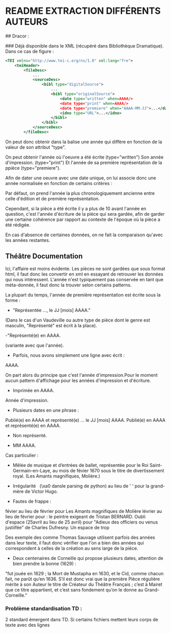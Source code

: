 # README EXTRACTION DIFFÉRENTS AUTEURS

## Dracor :

### Déjà disponible dans le XML (récupéré dans Bibliothèque Dramatique). Dans ce cas de figure :

```xml
<TEI xmlns="http://www.tei-c.org/ns/1.0" xml:lang="fre">
    <teiHeader>
        <fileDesc>
            ...
            <sourceDesc>
                <bibl type="digitalSource">
                    ...
                    <bibl type="originalSource">
                        <date type="written" when=AAAA/>
                        <date type="print" when=AAAA/>
                        <date type="premiere" when="AAAA-MM-JJ">...</date>
                        <idno type="URL">...</idno>
                    </bibl>
                </bibl>
            </sourceDesc>
        </fileDesc>
```

On peut donc obtenir dans la balise <date> une année qui diffère en fonction de la valeur de son attribut "type". 

On peut obtenir l'année où l'oeuvre a été écrite (type="written")
Son année d'impression. (type="print")
Et l'année de sa première représentation de la ppièce (type="premiere").

Afin de dater une oeuvre avec une date unique, on lui associe donc une année normalisée en fonction de certains critères :

Par défaut, on prend l'année la plus chronologiquement ancienne entre celle d'édition et de première représentation.

Cependant, si la pièce a été écrite il y a plus de 10 avant l'année en question, c'est l'année d'écriture de la pièce qui sera gardée, afin de garder une certaine cohérence par rapport au contexte de l'époque où la pièce a été rédigée.

En cas d'absence de certaines données, on ne fait la comparaison qu'avec les années restantes.

## Théâtre Documentation

Ici, l'affaire est moins évidente. Les pièces ne sont gardées que sous format html, il faut donc les convertir en xml en essayant de retrouver les données qui nous intéressent. L'année n'est typiquement pas conservée en tant que méta-donnée, il faut donc la trouver selon certains patterns.

La plupart du temps, l'année de première représentation est écrite sous la forme :

- "Représentée ..., le JJ [mois] AAAA."


(Dans le cas d'un Vaudeville ou autre type de pièce dont le genre est masculin, "Représenté" est écrit à la place).

-"Représenté(e) en AAAA. 

(variante avec que l'année).

- Parfois, nous avons simplement une ligne avec écrit :

AAAA.

On part alors du principe que c'est l'année d'impression.Pour le moment aucun pattern d'affichage pour les années d'impression et d'écriture.

- Imprimée en AAAA.

Année d'impression.

- Plusieurs dates en une phrase :

Publié(e) en AAAA et représenté(e) ... le JJ [mois] AAAA.
Publié(e) en AAAA et représenté(e) en AAAA.

- Non représenté.

- MM AAAA.



Cas particulier :

- Mêlée de musique et d’entrées de ballet, représentée pour le Roi Saint-Germain-en-Laye, au mois de févier 1670 sous le titre de divertissement royal. 
(Les Amants magnifiques, Molière.)

- Irrégularité &nbsp; (\xa0 dansle parsing de python) au lieu de ' ' pour la grand-mère de Victor Hugo. 

- Fautes de frappe : 

févier au lieu de février pour Les Amants magnifiques de Molière
lévrier au lieu de février pour : le peintre exigeant de Tristan BERNARD.
Oubli d'espace (25avril au lieu de 25 avril) pour "Adieux des officiers ou venus justiifée" de Charles Dufresny.
Un espace de trop

Des exemple des comme Thomas Sauvage utilisent parfois des années dans leur texte, il faut donc vérifier que l'on a bien des années qui correspondent à celles de la création au sens large de la pièce.

- Deux centenaires de Corneille qui propose plusieurs dates, attention de bien prendre la bonne (1629) :

"fut jouée en 1629 ; la Mort de Mustapha en 1630, et le Cid, comme chacun fait, ne parût qu’en 1636. S’il est donc vrai que la première Pièce régulière mérite à son Auteur le titre de Créateur du Théâtre Français ; c’est à Mairet que ce titre appartient, et c’est sans fondement qu’on le donne au Grand-Corneille."

### Problème standardisation TD :

2 standard émergent dans TD. Si certains fichiers mettent leurs corps de texte avec des lignes <p>

